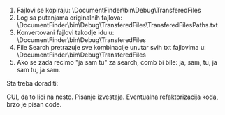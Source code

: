1. Fajlovi se kopiraju: \DocumentFinder\bin\Debug\TransferedFiles
2. Log sa putanjama originalnih fajlova: \DocumentFinder\bin\Debug\TransferedFiles\TransferedFilesPaths.txt
3. Konvertovani fajlovi takodje idu u: \DocumentFinder\bin\Debug\TransferedFiles
4. File Search pretrazuje sve kombinacije unutar svih txt fajlovima u: \DocumentFinder\bin\Debug\TransferedFiles
5. Ako se zada recimo "ja sam tu" za search, comb bi bile: ja, sam, tu, ja sam tu, ja sam.

Sta treba doraditi:

GUI, da to lici na nesto. Pisanje izvestaja. Eventualna refaktorizacija koda, brzo je pisan code.
